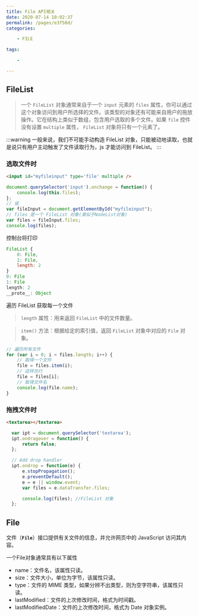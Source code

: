 ```yaml
---
title: File API相关
date: 2020-07-14 10:02:37
permalink: /pages/e3f50d/
categories: 

    - FILE

tags:

    -

---
```


## FileList

> 一个 ` FileList ` 对象通常来自于一个 `input` 元素的 `files` 属性，你可以通过这个对象访问到用户所选择的文件。该类型的对象还有可能来自用户的拖放操作。它在结构上类似于数组，包含用户选取的多个文件。如果 `file` 控件没有设置 `multiple` 属性， `FileList` 对象将只有一个元素了。

:::warning
一般来说，我们不可能手动构造 FileList 对象，只能被动地读取，也就是说只有用户主动触发了文件读取行为，js 才能访问到 FileList。
:::

### 选取文件时

``` html
<input id="myfileinput" type='file' multiple />
```

``` javascript
document.querySelector('input').onchange = function() {
    console.log(this.files);
};
// 或
var fileInput = document.getElementById("myfileinput");
// files 是一个 FileList 对象(类似于NodeList对象)
var files = fileInput.files;
console.log(files);
```

控制台将打印

``` javascript
FileList {
    0: File,
    1: File,
    length: 2
}
0: File
1: File
length: 2
__proto__: Object
```

遍历 FileList 获取每一个文件

> `length` 属性：用来返回 `FileList` 中的文件数量。

> `item()` 方法：根据给定的索引值，返回 `FileList` 对象中对应的 `File` 对象。

``` javascript
// 遍历所有文件
for (var i = 0; i < files.length; i++) {
    // 取得一个文件
    file = files.item(i);
    // 这样也行
    file = files[i];
    // 取得文件名
    console.log(file.name);
}
```

### 拖拽文件时

``` html
<textarea></textarea>
```

``` javascript
  var ipt = document.querySelector('textarea');
  ipt.ondragover = function() {
      return false;
  };

  // Add drop handler
  ipt.ondrop = function(e) {
      e.stopPropagation();
      e.preventDefault();
      e = e || window.event;
      var files = e.dataTransfer.files;

      console.log(files); //FileList 对象
  };
```

## File

文件（**`File`**）接口提供有关文件的信息，并允许网页中的 JavaScript 访问其内容。

一个File对象通常具有以下属性

- name：文件名，该属性只读。
- size：文件大小，单位为字节，该属性只读。
- type：文件的 MIME 类型，如果分辨不出类型，则为空字符串，该属性只读。
- lastModified：文件的上次修改时间，格式为时间戳。
- lastModifiedDate：文件的上次修改时间，格式为 Date 对象实例。